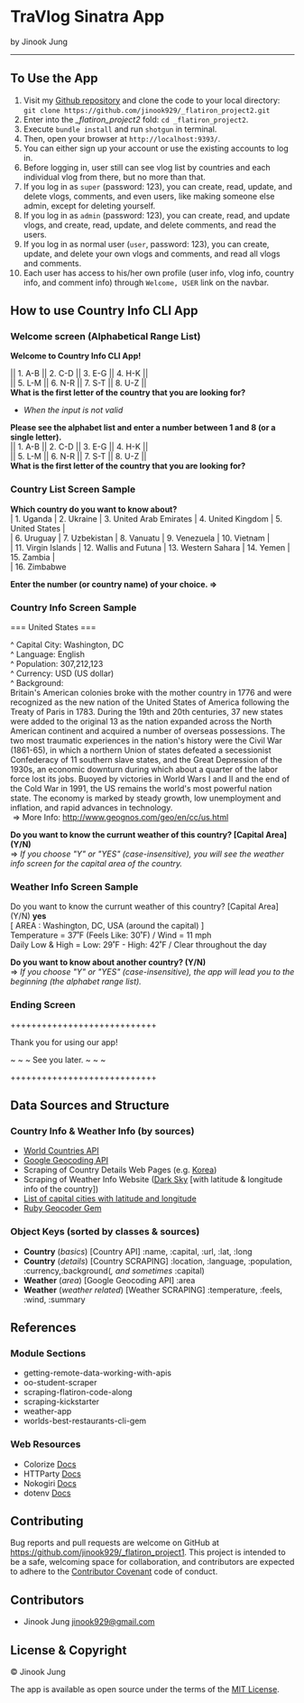 # TraVlog Sinatra App
by Jinook Jung
* * * * * * * * * *
## To Use the App

1. Visit my [Github repository](https://github.com/jinook929/_flatiron_project2) and clone the code to your local directory:\
`git clone https://github.com/jinook929/_flatiron_project2.git`
2. Enter into the *_flatiron_project2* fold: `cd _flatiron_project2`.
3. Execute `bundle install` and run `shotgun` in terminal.
4. Then, open your browser at `http://localhost:9393/`.
5. You can either sign up your account or use the existing accounts to log in.
6. Before logging in, user still can see vlog list by countries and each individual vlog from there, but no more than that.
7. If you log in as `super` (password: 123), you can create, read, update, and delete vlogs, comments, and even users, like making someone else admin, except for deleting yourself.
8. If you log in as `admin` (password: 123), you can create, read, and update vlogs, and create, read, update, and delete comments, and read the users.
9. If you log in as normal user (`user`, password: 123), you can create, update, and delete your own vlogs and comments, and read all vlogs and comments.
10. Each user has access to his/her own profile (user info, vlog info, country info, and comment info) through `Welcome, USER` link on the navbar.

## How to use Country Info CLI App

### Welcome screen (Alphabetical Range List)
**Welcome to Country Info CLI App!**

||  1. A-B  ||  2. C-D  ||  3. E-G  ||  4. H-K  ||\
||  5. L-M  ||  6. N-R  ||  7. S-T  ||  8. U-Z  ||\
**What is the first letter of the country that you are looking for?**

- *When the input is not valid*

**Please see the alphabet list and enter a number between 1 and 8 (or a single letter).**\
||  1. A-B  ||  2. C-D  ||  3. E-G  ||  4. H-K  ||\
||  5. L-M  ||  6. N-R  ||  7. S-T  ||  8. U-Z  ||\
**What is the first letter of the country that you are looking for?**

### Country List Screen Sample
**Which country do you want to know about?**\
| 1. Uganda | 2. Ukraine | 3. United Arab Emirates | 4. United Kingdom | 5. United States |\
| 6. Uruguay | 7. Uzbekistan | 8. Vanuatu | 9. Venezuela | 10. Vietnam |\
| 11. Virgin Islands | 12. Wallis and Futuna | 13. Western Sahara | 14. Yemen | 15. Zambia |\
| 16.  Zimbabwe

**Enter the number (or country name) of your choice. =>**

### Country Info Screen Sample
===   United States   ===

^ Capital City: Washington, DC\
^ Language: English\
^ Population: 307,212,123\
^ Currency: USD (US dollar)\
^ Background:\
Britain's American colonies broke with the mother country in 1776 and were recognized as the new nation of the United States of America following the Treaty of Paris in 1783. During the 19th and 20th centuries, 37 new states were added to the original 13 as the nation expanded across the North American continent and acquired a number of overseas possessions. The two most traumatic experiences in the nation's history were the Civil War (1861-65), in which a northern Union of states defeated a secessionist Confederacy of 11 southern slave states, and the Great Depression of the 1930s, an economic downturn during which about a quarter of the labor force lost its jobs. Buoyed by victories in World Wars I and II and the end of the Cold War in 1991, the US remains the world's most powerful nation state. The economy is marked by steady growth, low unemployment and inflation, and rapid advances in technology.\
&nbsp;=> More Info: http://www.geognos.com/geo/en/cc/us.html

**Do you want to know the currunt weather of this country? [Capital Area] (Y/N)**\
=> *If you choose "Y" or "YES" (case-insensitive), you will see the weather info screen for the capital area of the country.*

### Weather Info Screen Sample
Do you want to know the currunt weather of this country? [Capital Area] (Y/N) **yes**\
[ AREA : Washington, DC, USA (around the capital) ]\
Temperature =  37˚F (Feels Like: 30˚F) / Wind = 11 mph\
Daily Low & High =  Low: 29˚F - High: 42˚F / Clear throughout the day

**Do you want to know about another country? (Y/N)**\
=> *If you choose "Y" or "YES" (case-insensitive), the app will lead you to the beginning (the alphabet range list).*

### Ending Screen
++++++++++++++++++++++++++++

Thank you for using our app!

~ ~ ~  See you later.  ~ ~ ~

++++++++++++++++++++++++++++

## Data Sources and Structure

### Country Info & Weather Info (by sources)
- [World Countries API](http://www.geognos.com/geo/en/world-countries-API.html)
- [Google Geocoding API](https://developers.google.com/maps/documentation/geocoding/get-api-key)
- Scraping of Country Details Web Pages (e.g. [Korea](http://www.geognos.com/geo/en/cc/kr.html))
- Scraping of Weather Info Website ([Dark Sky](https://darksky.net/forecast/37,127.3/) [with latitude & longitude info of the country])
- [List of capital cities with latitude and longitude](https://www.jasom.net/list-of-capital-cities-with-latitude-and-longitude/)
- [Ruby Geocoder Gem](http://www.rubygeocoder.com/)

### Object Keys (sorted by classes & sources)
- **Country** (*basics*) [Country API] :name, :capital, :url, :lat, :long
- **Country** (*details*) [Country SCRAPING] :location, :language, :population, :currency,:background(*, and sometimes* :capital)
- **Weather** (*area*) [Google Geocoding API] :area
- **Weather** (*weather related*) [Weather SCRAPING] :temperature, :feels, :wind, :summary

## References

### Module Sections
- getting-remote-data-working-with-apis 
- oo-student-scraper 
- scraping-flatiron-code-along
- scraping-kickstarter
- weather-app
- worlds-best-restaurants-cli-gem 

### Web Resources
- Colorize [Docs](https://github.com/fazibear/colorize)
- HTTParty [Docs](https://github.com/jnunemaker/httparty/tree/master/docs)
- Nokogiri [Docs](label-Parsing+and+Querying)
- dotenv [Docs](https://github.com/bkeepers/dotenv)

## Contributing

Bug reports and pull requests are welcome on GitHub at https://github.com/jinook929/_flatiron_project1. This project is intended to be a safe, welcoming space for collaboration, and contributors are expected to adhere to the [Contributor Covenant](contributor-covenant.org) code of conduct.

## Contributors
- Jinook Jung <jinook929@gmail.com>

## License & Copyright
© Jinook Jung

The app is available as open source under the terms of the [MIT License](http://opensource.org/licenses/MIT).